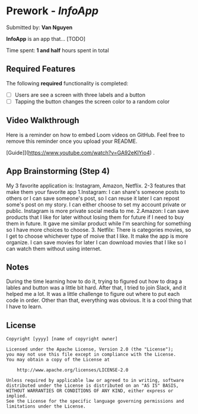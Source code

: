 # Prework - *InfoApp*

Submitted by: **Van Nguyen**

**InfoApp** is an app that... [TODO] 

Time spent: **1 and half** hours spent in total

## Required Features

The following **required** functionality is completed:

- [ ] Users are see a screen with three labels and a button
- [ ] Tapping the button changes the screen color to a random color
 
## Video Walkthrough

Here is a reminder on how to embed Loom videos on GitHub. Feel free to remove this reminder once you upload your README. 

[Guide]](https://www.youtube.com/watch?v=GA92eKlYio4) .

## App Brainstorming (Step 4)
My 3 favorite application is: Instagram, Amazon, Netflix.
2-3 features that make them your favorite app
1.Instagram:
I can share's someone posts to others or I can save someone's post, so I can reuse it later
I can repost some's post on my story.
I can either choose to set my account private or public. Instagram is more private social media to me.
2.Amazon:
I can save products that I like for later without losing them for future if I need to buy them in future.
It gave me similar product while I'm searching for something so I have more choices to choose.
3. Netfilx:
There is categories movies, so I get to choose whichever type of moive that I like. It make the app is more organize.
I can save movies for later
I can download movies that I like so I can watch them without using internet.

## Notes

During the time learning how to do it, trying to figured out how to drag a lables and button was a little bit hard. After that, I tried to join Slack, and it helped me a lot.
It was a little challenge to figure out where to put each code in order. Other than that, everything was obvious. It is a cool thing that I have to learn.

## License

    Copyright [yyyy] [name of copyright owner]

    Licensed under the Apache License, Version 2.0 (the "License");
    you may not use this file except in compliance with the License.
    You may obtain a copy of the License at

        http://www.apache.org/licenses/LICENSE-2.0

    Unless required by applicable law or agreed to in writing, software
    distributed under the License is distributed on an "AS IS" BASIS,
    WITHOUT WARRANTIES OR CONDITIONS OF ANY KIND, either express or implied.
    See the License for the specific language governing permissions and
    limitations under the License.

